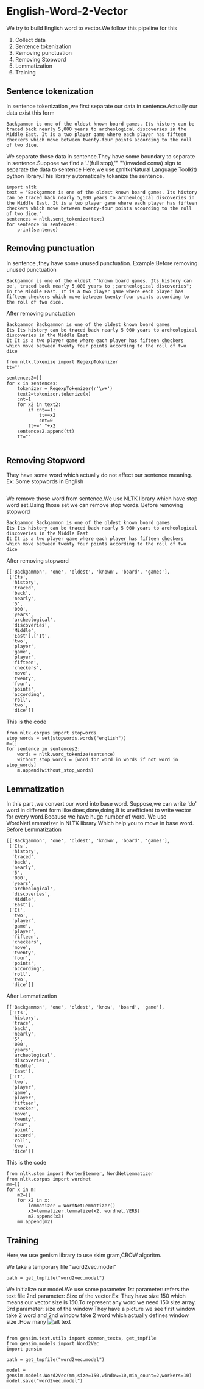 # English-Word-2-Vector
We try to build English word to vector.We follow this pipeline for this
1. Collect data
2. Sentence tokenization
3. Removing punctuation
4. Removing Stopword
5. Lemmatization
6. Training

## Sentence tokenization
In sentence tokenization ,we first separate our data in sentence.Actually our data exist this form
```
Backgammon is one of the oldest known board games. Its history can be traced back nearly 5,000 years to archeological discoveries in the Middle East. It is a two player game where each player has fifteen checkers which move between twenty-four points according to the roll of two dice.
```
We separate those data in sentence.They have some boundary to separate in sentence.Suppose we find a '.'(full stop),'" "'(invaded coma) sign to separate the data to sentence 
Here,we use @nltk(Natural Language Toolkit) python library.This library automatically tokanize the sentence. 
```
import nltk
text = "Backgammon is one of the oldest known board games. Its history can be traced back nearly 5,000 years to archeological discoveries in the Middle East. It is a two player game where each player has fifteen checkers which move between twenty-four points according to the roll of two dice."
sentences = nltk.sent_tokenize(text)
for sentence in sentences:
    print(sentence)
```
## Removing punctuation
In sentence ,they have some unused punctuation.
Example:Before removing unused punctuation
```
Backgammon is one of the oldest ''known board games. Its history can be', traced back nearly 5,000 years to ;;archeological discoveries"; in the Middle East. It is a two player game where each player has fifteen checkers which move between twenty-four points according to the roll of two dice.
```
After removing punctuation
```
Backgammon Backgammon is one of the oldest known board games
Its Its history can be traced back nearly 5 000 years to archeological discoveries in the Middle East
It It is a two player game where each player has fifteen checkers which move between twenty four points according to the roll of two dice
```

```
from nltk.tokenize import RegexpTokenizer
tt=""

sentences2=[]
for x in sentences:
    tokenizer = RegexpTokenizer(r'\w+')
    text2=tokenizer.tokenize(x)
    cnt=1
    for x2 in text2:
        if cnt==1:
            tt+=x2
            cnt=0
        tt+=" "+x2    
    sentences2.append(tt)
    tt=""
        

```
## Removing Stopword
They have some word which actually do not affect our sentence meaning.
Ex: Some stopwords in English
```

```
We remove those word from sentence.We use NLTK library which have stop word set.Using those set we can remove stop words.
Before removing stopword
```
Backgammon Backgammon is one of the oldest known board games
Its Its history can be traced back nearly 5 000 years to archeological discoveries in the Middle East
It It is a two player game where each player has fifteen checkers which move between twenty four points according to the roll of two dice
```

After removing stopword
```
[['Backgammon', 'one', 'oldest', 'known', 'board', 'games'],
 ['Its',
  'history',
  'traced',
  'back',
  'nearly',
  '5',
  '000',
  'years',
  'archeological',
  'discoveries',
  'Middle',
  'East'],['It',
  'two',
  'player',
  'game',
  'player',
  'fifteen',
  'checkers',
  'move',
  'twenty',
  'four',
  'points',
  'according',
  'roll',
  'two',
  'dice']]
```
This is the code
```
from nltk.corpus import stopwords
stop_words = set(stopwords.words("english"))
m=[]
for sentence in sentences2:
    words = nltk.word_tokenize(sentence)
    without_stop_words = [word for word in words if not word in stop_words]
    m.append(without_stop_words)

```
## Lemmatization

In this part ,we convert our word into base word. Suppose,we can write 'do' word in different form like does,done,doing.It is unefficient to write vector for every word.Because we have huge number of word. 
We use WordNetLemmatizer in NLTK library Which help you to move in base word.
Before Lemmatization
```
[['Backgammon', 'one', 'oldest', 'known', 'board', 'games'],
 ['Its',
  'history',
  'traced',
  'back',
  'nearly',
  '5',
  '000',
  'years',
  'archeological',
  'discoveries',
  'Middle',
  'East'],
 ['It',
  'two',
  'player',
  'game',
  'player',
  'fifteen',
  'checkers',
  'move',
  'twenty',
  'four',
  'points',
  'according',
  'roll',
  'two',
  'dice']]
```
After Lemmatization
```
[['Backgammon', 'one', 'oldest', 'know', 'board', 'game'],
 ['Its',
  'history',
  'trace',
  'back',
  'nearly',
  '5',
  '000',
  'years',
  'archeological',
  'discoveries',
  'Middle',
  'East'],
 ['It',
  'two',
  'player',
  'game',
  'player',
  'fifteen',
  'checker',
  'move',
  'twenty',
  'four',
  'point',
  'accord',
  'roll',
  'two',
  'dice']]
```
This is the code
```
from nltk.stem import PorterStemmer, WordNetLemmatizer
from nltk.corpus import wordnet
mm=[]
for x in m:
    m2=[]
    for x2 in x:
        lemmatizer = WordNetLemmatizer()
        x3=lemmatizer.lemmatize(x2, wordnet.VERB)
        m2.append(x3)
    mm.append(m2)
```
## Training 
Here,we use genism library to use skim gram,CBOW algoritm.

We take a temporary file "word2vec.model"
```
path = get_tmpfile("word2vec.model")
```
We initialize our model.We use some parameter
1st parameter: refers the text file
2nd parameter: Size of the vector.Ex: They have size 150 which means our vector size is 150.To represent any word we need 150 size array.
3rd parameter: size of the window
They have a picture we see first window take 2 word and 2nd window take 2 word which actually defines window size .How many 
![alt text](https://github.com/shahidul034/English-Word-2-Vector/blob/master/Pic/pic.jpg)

```

from gensim.test.utils import common_texts, get_tmpfile
from gensim.models import Word2Vec
import gensim

path = get_tmpfile("word2vec.model")

model = gensim.models.Word2Vec(mm,size=150,window=10,min_count=2,workers=10)
model.save("word2vec.model")

```


